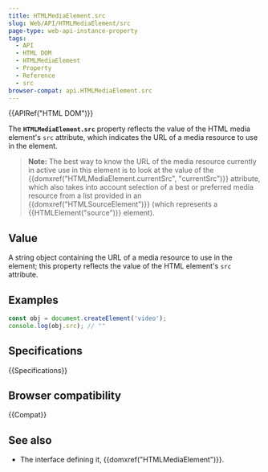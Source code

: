 ```yaml
---
title: HTMLMediaElement.src
slug: Web/API/HTMLMediaElement/src
page-type: web-api-instance-property
tags:
  - API
  - HTML DOM
  - HTMLMediaElement
  - Property
  - Reference
  - src
browser-compat: api.HTMLMediaElement.src
---
```


{{APIRef("HTML DOM")}}

The **`HTMLMediaElement.src`** property reflects the value of
the HTML media element's `src` attribute, which indicates the URL of a media
resource to use in the element.

> **Note:** The best way to know the URL of the media resource currently
> in active use in this element is to look at the value of the
> {{domxref("HTMLMediaElement.currentSrc", "currentSrc")}} attribute, which also takes
> into account selection of a best or preferred media resource from a list provided in
> an {{domxref("HTMLSourceElement")}} (which represents a {{HTMLElement("source")}}
> element).

## Value

A string object containing the URL of a media resource to use in the
element; this property reflects the value of the HTML element's `src`
attribute.

## Examples

```js
const obj = document.createElement('video');
console.log(obj.src); // ""
```

## Specifications

{{Specifications}}

## Browser compatibility

{{Compat}}

## See also

- The interface defining it, {{domxref("HTMLMediaElement")}}.
